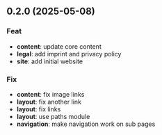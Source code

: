 ## 0.2.0 (2025-05-08)

### Feat

- **content**: update core content
- **legal**: add imprint and privacy policy
- **site**: add initial website

### Fix

- **content**: fix image links
- **layout**: fix another link
- **layout**: fix links
- **layout**: use paths module
- **navigation**: make navigation work on sub pages
